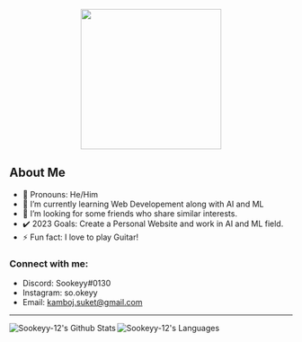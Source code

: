 <p align="center">
  <img src="https://user-images.githubusercontent.com/82956207/215347344-b675099a-e5d6-4031-9dfa-3386ef436bf0.gif" height=250px>
</p>

## About Me 
- 🔭 Pronouns: He/Him
- 🌱 I’m currently learning Web Developement along with AI and ML 
- 👀 I’m looking for some friends who share similar interests.
- ✔️ 2023 Goals: Create a Personal Website and work in AI and ML field.
- ⚡ Fun fact: I love to play Guitar!

### Connect with me:
- Discord: Sookeyy#0130
- Instagram: so.okeyy
- Email: kamboj.suket@gmail.com

---

<img align="left" alt="Sookeyy-12's Github Stats" src="https://github-readme-stats.vercel.app/api?username=Sookeyy-12&theme=midnight-purple&show_icons=true"/>

<img align="left" alt="Sookeyy-12's Languages" src="https://github-readme-stats.vercel.app/api/top-langs/?username=Sookeyy-12&layout=compact&theme=midnight-purple"/>
